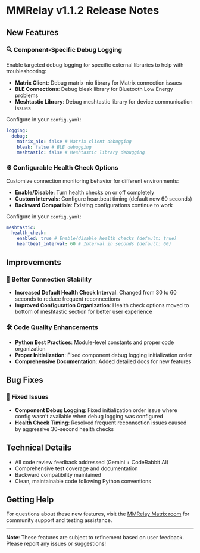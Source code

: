 # MMRelay v1.1.2 Release Notes

## New Features

### 🔍 Component-Specific Debug Logging

Enable targeted debug logging for specific external libraries to help with troubleshooting:

- **Matrix Client**: Debug matrix-nio library for Matrix connection issues
- **BLE Connections**: Debug bleak library for Bluetooth Low Energy problems
- **Meshtastic Library**: Debug meshtastic library for device communication issues

Configure in your `config.yaml`:

```yaml
logging:
  debug:
    matrix_nio: false # Matrix client debugging
    bleak: false # BLE debugging
    meshtastic: false # Meshtastic library debugging
```

### ⚙️ Configurable Health Check Options

Customize connection monitoring behavior for different environments:

- **Enable/Disable**: Turn health checks on or off completely
- **Custom Intervals**: Configure heartbeat timing (default now 60 seconds)
- **Backward Compatible**: Existing configurations continue to work

Configure in your `config.yaml`:

```yaml
meshtastic:
  health_check:
    enabled: true # Enable/disable health checks (default: true)
    heartbeat_interval: 60 # Interval in seconds (default: 60)
```

## Improvements

### 🔧 Better Connection Stability

- **Increased Default Health Check Interval**: Changed from 30 to 60 seconds to reduce frequent reconnections
- **Improved Configuration Organization**: Health check options moved to bottom of meshtastic section for better user experience

### 🛠️ Code Quality Enhancements

- **Python Best Practices**: Module-level constants and proper code organization
- **Proper Initialization**: Fixed component debug logging initialization order
- **Comprehensive Documentation**: Added detailed docs for new features

## Bug Fixes

### 🐛 Fixed Issues

- **Component Debug Logging**: Fixed initialization order issue where config wasn't available when debug logging was configured
- **Health Check Timing**: Resolved frequent reconnection issues caused by aggressive 30-second health checks

## Technical Details

- All code review feedback addressed (Gemini + CodeRabbit AI)
- Comprehensive test coverage and documentation
- Backward compatibility maintained
- Clean, maintainable code following Python conventions

## Getting Help

For questions about these new features, visit the [MMRelay Matrix room](https://matrix.to/#/#mmrelay:meshnet.club) for community support and testing assistance.

---

**Note**: These features are subject to refinement based on user feedback. Please report any issues or suggestions!
